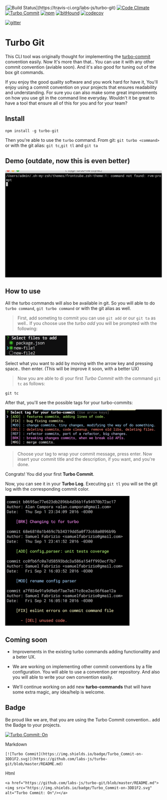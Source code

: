 [![Build Status](https://travis-ci.org/labs-js/turbo-git.svg?)](https://travis-ci.org/labs-js/turbo-git)
[![Code Climate](https://codeclimate.com/github/labs-js/turbo-git/badges/gpa.svg)](https://codeclimate.com/github/labs-js/turbo-git)
[![Turbo Commit](https://img.shields.io/badge/Turbo_Commit-on-3DD1F2.svg)](https://github.com/labs-js/turbo-git/blob/master/CONVENTION.md)
[![npm](https://img.shields.io/npm/v/turbo-commit.svg?style=flat)](https://www.npmjs.com/package/turbo-git)
[![bitHound](https://www.bithound.io/github/labs-js/turbo-git/badges/score.svg)](https://www.bithound.io/github/labs-js/turbo-git) [![codecov](https://codecov.io/gh/labs-js/turbo-git/branch/develop/graph/badge.svg)](https://codecov.io/gh/labs-js/turbo-git)

[![gitter](https://img.shields.io/gitter/room/turbo-commit/turbo-commit.svg?style=flat)](https://gitter.im/turbo-commit/Lobby)


# Turbo Git

This CLI tool was originally thought for implementing the [turbo-commit](/CONVENTION.md) convention easily. Now It's more than that.. You can use it with any other commit convention (aviable soon). And it's also good for tuning out of the box git commands.

If you enjoy the good quality software and you work hard for have it, You'll enjoy using a commit convention on your projects that ensures readability and understanding. For sure you can also make some great improvements on how you use git in the command line everyday.
Wouldn't it be great to have a tool that ensure all of this for you and for your team?

## Install

    npm install -g turbo-git

Then you're able to use the `turbo` command. From git: `git turbo <command>` or with the git alias: `git tc`,`git tl` and `git ta`


## Demo (outdate, now this is even better)
<img src="assets/demo.gif" width="600"/>



## How to use

All the turbo commands will also be available in git. So you will able to do `turbo command`, `git turbo command` or with the git alias as well.

> First, add someting to commit you can use `git add` or our `git ta` as well.. If you choose use the *turbo add* you will be prompted with the following:

<img src="assets/prompt-turbo-add.png" alt="prompt-turbo-add.png" width="200"/>

Select what you want to add by moving with the arrow key and pressing space.. then enter. (This will be improve it soon, with a better UX)

> Now you are able to di your first *Turbo Commit* with the command `git tc` as follows:

    git tc

After that, you'll see the possible tags for your turbo-commits:

<img src="assets/prompt-tag-preview.png" alt="prompt-tag-screnshoot" width="600"/>

>Choose your tag to wrap your commit message, press enter.
>Now insert your commit title and the description, if you want, and you're done.

Congrats! You did your first **Turbo Commit**.

Now, you can see it in your **Turbo Log**. Executing `git tl` you will se the git log with the corresponding commit color.

<img src="assets/prompt-turbo-log.png" alt="prompt-tag-screnshoot" width="400"/>

## Coming soon

- Improvements in the existing turbo commands adding functionalitty and a beter UX.

- We are working on implementing other commit conventions by a file configuration. You will able to use a convention per repository. And also you will able to write your own convention easily.

- We'll continue working on add new **turbo-commands** that will have some extra magic, any idea/help is welcome.

## Badge

Be proud like we are, that you are using the Turbo Commit convention.. add the Badge to your projects.

<a href="https://github.com/labs-js/turbo-commit/blob/master/README.md"><img src="https://img.shields.io/badge/Turbo_Commit-on-3DD1F2.svg" alt="Turbo Commit: On"/></a>

Markdown

    [![Turbo Commit](https://img.shields.io/badge/Turbo_Commit-on-3DD1F2.svg)](https://github.com/labs-js/turbo-git/blob/master/README.md)

Html

    <a href="https://github.com/labs-js/turbo-git/blob/master/README.md"><img src="https://img.shields.io/badge/Turbo_Commit-on-3DD1F2.svg" alt="Turbo Commit: On"/></a>
